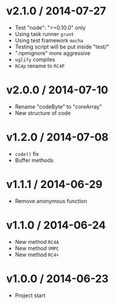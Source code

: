 v2.1.0 / 2014-07-27
==================

  * Test "node": ">=0.10.0" only
  * Using task runner `grunt`
  * Using test framework `mocha`
  * Testing script will be put inside "test/"
  * ".npmignore" more aggressive
  * `uglify` compiles
  * `RC4p` rename to `RC4P`

v2.0.0 / 2014-07-10
==================

  * Rename "codeByte" to "coreArray"
  * New structure of code

v1.2.0 / 2014-07-08
==================

  * `code()` fix
  * Buffer methods

v1.1.1 / 2014-06-29
==================

  * Remove anonymous function

v1.1.0 / 2014-06-24
==================

  * New method `RC4A`
  * New method `VMPC`
  * New method `RC4+`

v1.0.0 / 2014-06-23
==================

  * Project start
